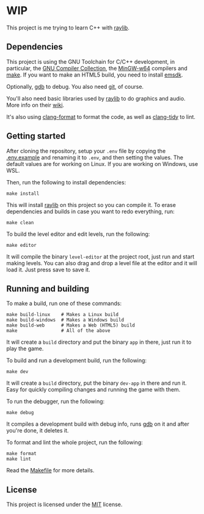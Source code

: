 # WIP

This project is me trying to learn C++ with [raylib](https://github.com/raysan5/raylib).

## Dependencies

This project is using the GNU Toolchain for C/C++ development, in particular, the [GNU Compiler Collection](https://www.gnu.org/software/gcc), the [MinGW-w64](https://www.mingw-w64.org/) compilers and [make](https://www.gnu.org/software/make). If you want to make an HTML5 build, you need to install [emsdk](https://emscripten.org/docs/getting_started/downloads.html).

Optionally, [gdb](https://www.sourceware.org/gdb/) to debug. You also need [git](https://git-scm.com/), of course.

You'll also need basic libraries used by [raylib](https://github.com/raysan5/raylib) to do graphics and audio. More info on their [wiki](https://github.com/raysan5/raylib/wiki/Working-on-GNU-Linux).

It's also using [clang-format](https://clang.llvm.org/docs/ClangFormat.html) to format the code, as well as [clang-tidy](https://clang.llvm.org/extra/clang-tidy/) to lint.

## Getting started

After cloning the repository, setup your `.env` file by copying the [.env.example](.env.example) and renaming it to `.env`, and then setting the values. The default values are for working on Linux. If you are working on Windows, use WSL.

Then, run the following to install dependencies:

```console
make install
```

This will install [raylib](https://github.com/raysan5/raylib) on this project so you can compile it. To erase dependencies and builds in case you want to redo everything, run:

```console
make clean
```

To build the level editor and edit levels, run the following:

```console
make editor
```

It will compile the binary `level-editor` at the project root, just run and start making levels. You can also drag and drop a level file at the editor and it will load it. Just press save to save it.

## Running and building

To make a build, run one of these commands:

```console
make build-linux    # Makes a Linux build
make build-windows  # Makes a Windows build
make build-web      # Makes a Web (HTML5) build
make                # All of the above
```

It will create a `build` directory and put the binary `app` in there, just run it to play the game.

To build and run a development build, run the following:

```console
make dev
```

It will create a `build` directory, put the binary `dev-app` in there and run it. Easy for quickly compiling changes and running the game with them.

To run the debugger, run the following:

```console
make debug
```

It compiles a development build with debug info, runs [gdb](https://www.sourceware.org/gdb/) on it and after you're done, it deletes it.

To format and lint the whole project, run the following:

```console
make format
make lint
```

Read the [Makefile](Makefile) for more details.

## License

This project is licensed under the [MIT](https://opensource.org/license/mit/) license.
